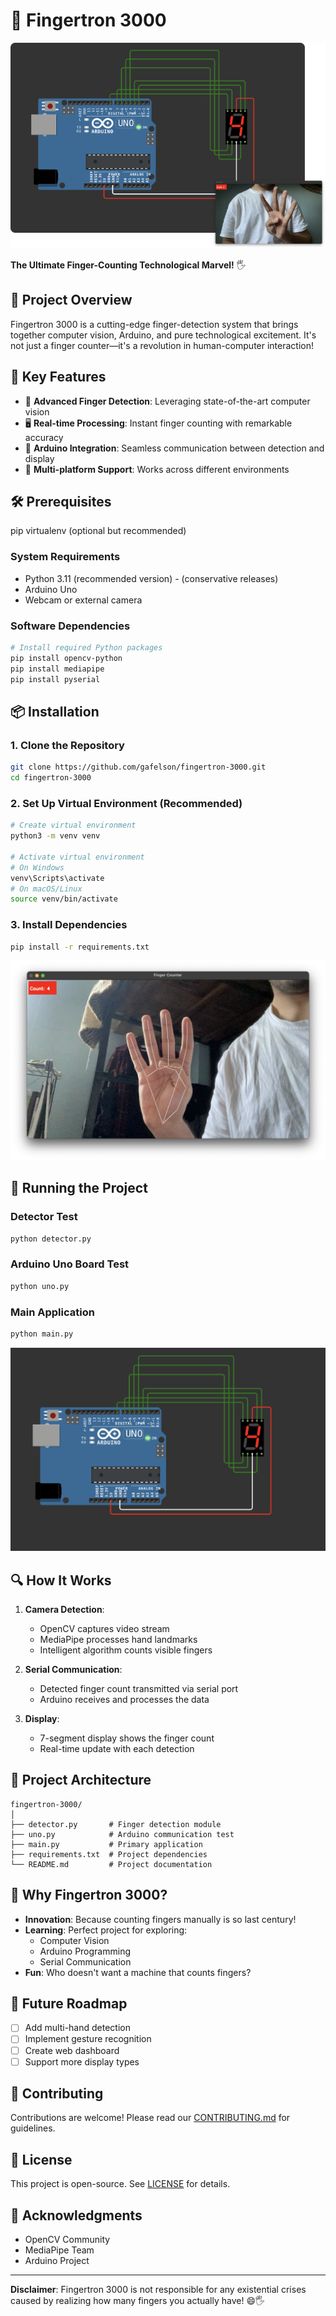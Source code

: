 # 🎉 Fingertron 3000

![Fingertron 3000](/thumb/view.png)

**The Ultimate Finger-Counting Technological Marvel!** 🖐️

## 🌟 Project Overview

Fingertron 3000 is a cutting-edge finger-detection system that brings together computer vision, Arduino, and pure technological excitement. It's not just a finger counter—it's a revolution in human-computer interaction!

## 🚀 Key Features

- 🤌 **Advanced Finger Detection**: Leveraging state-of-the-art computer vision
- 🖥️ **Real-time Processing**: Instant finger counting with remarkable accuracy
- 🤖 **Arduino Integration**: Seamless communication between detection and display
- 🌈 **Multi-platform Support**: Works across different environments

## 🛠️ Prerequisites

pip
virtualenv (optional but recommended)

### System Requirements
- Python 3.11 (recommended version) - (conservative releases)
- Arduino Uno
- Webcam or external camera

### Software Dependencies

```bash
# Install required Python packages
pip install opencv-python
pip install mediapipe
pip install pyserial
```

## 📦 Installation

### 1. Clone the Repository
```bash
git clone https://github.com/gafelson/fingertron-3000.git
cd fingertron-3000
```

### 2. Set Up Virtual Environment (Recommended)
```bash
# Create virtual environment
python3 -m venv venv

# Activate virtual environment
# On Windows
venv\Scripts\activate
# On macOS/Linux
source venv/bin/activate
```

### 3. Install Dependencies
```bash
pip install -r requirements.txt
```
![Fingertron 3000](/thumb/p2.png)

## 🚀 Running the Project

### Detector Test
```bash
python detector.py
```

### Arduino Uno Board Test
```bash
python uno.py
```

### Main Application
```bash
python main.py
```
![Fingertron 3000](/thumb/p1.png)

## 🔍 How It Works

1. **Camera Detection**:
   - OpenCV captures video stream
   - MediaPipe processes hand landmarks
   - Intelligent algorithm counts visible fingers

2. **Serial Communication**:
   - Detected finger count transmitted via serial port
   - Arduino receives and processes the data

3. **Display**:
   - 7-segment display shows the finger count
   - Real-time update with each detection

## 🎨 Project Architecture

```
fingertron-3000/
│
├── detector.py       # Finger detection module
├── uno.py            # Arduino communication test
├── main.py           # Primary application
├── requirements.txt  # Project dependencies
└── README.md         # Project documentation
```

## 🤔 Why Fingertron 3000?

- **Innovation**: Because counting fingers manually is so last century!
- **Learning**: Perfect project for exploring:
  - Computer Vision
  - Arduino Programming
  - Serial Communication
- **Fun**: Who doesn't want a machine that counts fingers?

## 🚧 Future Roadmap

- [ ] Add multi-hand detection
- [ ] Implement gesture recognition
- [ ] Create web dashboard
- [ ] Support more display types

## 🤝 Contributing

Contributions are welcome! Please read our [CONTRIBUTING.md](CONTRIBUTING.md) for guidelines.

## 📄 License

This project is open-source. See [LICENSE](LICENSE) for details.

## 🙌 Acknowledgments

- OpenCV Community
- MediaPipe Team
- Arduino Project

---

**Disclaimer**: Fingertron 3000 is not responsible for any existential crises caused by realizing how many fingers you actually have! 😄🖐️
